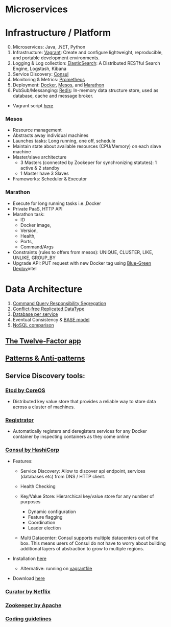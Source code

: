Microservices
===========

# Infrastructure / Platform
0. Microservices: Java, .NET, Python
1. Infrastructure: [Vagrant](https://www.vagrantup.com/downloads.html): Create and configure lightweight, reproducible, and portable development environments.
2. Logging & Log collection: [ElasticSearch](https://github.com/elastic/elasticsearch): A Distributed RESTful Search Engine, Logstash, Kibana
3. Service Discovery: [Consul](https://www.consul.io/)
4. Monitoring & Metrics: [Prometheus](https://prometheus.io/)
5. Deployment: [Docker](https://www.docker.com/), [Mesos](http://mesos.apache.org/), and [Marathon](https://mesosphere.github.io/marathon/)
6. PubSub/Messanging: [Redis](http://redis.io/): In-memory data structure store, used as database, cache and message broker. 
  - Vagrant script [here](https://github.com/JasonPunyon/redishobo)

### Mesos
- Resource management
- Abstracts away individual machines
- Launches tasks: Long running, one off, schedule
- Maintain state about available resources (CPU/Memory) on each slave machine
- Master/slave architecture
  - 3 Masters (connected by Zookeper for synchronizing statutes): 1 active & 2 standby
  - 1 Master have 3 Slaves
- Frameworks: Scheduler & Executor

### Marathon
- Execute for long running tasks i.e.,Docker
- Private PaaS, HTTP API
- Marathon task:
  - ID
  - Docker image,
  - Version,
  - Health,
  - Ports,
  - Command/Args
- Constraints (rules to offers from mesos): UNIQUE, CLUSTER, LIKE, UNLIKE, GROUP_BY
- Upgrade API: PUT request with new Docker tag using [Blue-Green Deploy](http://martinfowler.com/bliki/BlueGreenDeployment.html)intel


# Data Architecture
1. [Command Query Responsibility Segregation](http://martinfowler.com/bliki/CQRS.html)
2. [Conflict-free Replicated DataType](https://en.wikipedia.org/wiki/Conflict-free_replicated_data_type)
3. [Database per service](http://microservices.io/patterns/data/database-per-service.html)
4. Eventual Consistency & [BASE model](http://queue.acm.org/detail.cfm?id=1394128)
5. [NoSQL comparison](http://kkovacs.eu/cassandra-vs-mongodb-vs-couchdb-vs-redis)

## [The Twelve-Factor app](http://12factor.net/)

## [Patterns & Anti-patterns](http://www.yegor256.com/2016/02/03/design-patterns-and-anti-patterns.html)
## Service Discovery tools:
### [Etcd by CoreOS](https://coreos.com/etcd/)
  - Distributed key value store that provides a reliable way to store data across a cluster of machines.

### [Registrator](https://github.com/gliderlabs/registrator)
  - Automatically registers and deregisters services for any Docker container by inspecting containers as they come online

### [Consul by HashiCorp](https://www.consul.io/)
  - Features:
    - Service Discovery: Allow to discover api endpoint, services (databases etc) from DNS / HTTP client.

    - Health Checking

    - Key/Value Store: Hierarchical key/value store for any number of purposes
      - Dynamic configuration
      - Feature flagging
      - Coordination
      - Leader election

    - Multi Datacenter: Consul supports multiple datacenters out of the box. This means users of Consul do not have to worry about building additional layers of abstraction to grow to multiple regions.
    
  - Installation [here](https://www.consul.io/intro/getting-started/install.html)
    - Alternative: running on [vagrantfile](https://github.com/hashicorp/consul/tree/master/demo/vagrant-cluster)
  - Download [here](https://www.consul.io/downloads.html)

### [Curator by Netflix](https://github.com/Netflix/curator)

### [Zookeeper by Apache](http://zookeeper.apache.org)

### [Coding guidelines](http://ithare.com/pre-coding-checklist-things-everybody-hates-but-everybody-needs-them-too-from-source-control-to-coding-guidelines/)
